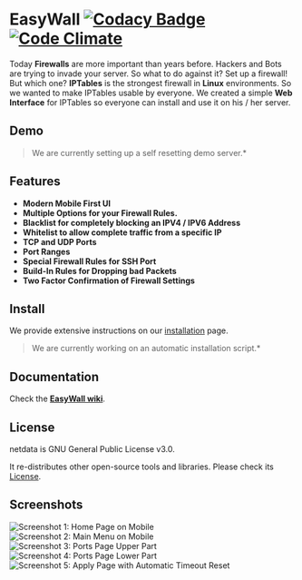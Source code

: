 # EasyWall [![Codacy Badge](https://api.codacy.com/project/badge/Grade/3e06b3dc52b34cca839c8848d799d251)](https://www.codacy.com/app/KingJP/EasyWall?utm_source=github.com&amp;utm_medium=referral&amp;utm_content=KingJP/EasyWall&amp;utm_campaign=Badge_Grade) [![Code Climate](https://codeclimate.com/github/KingJP/EasyWall/badges/gpa.svg)](https://codeclimate.com/github/KingJP/EasyWall)

Today **Firewalls** are more important than years before. Hackers and Bots are trying to invade your server. So what to do against it?
Set up a firewall! But which one? **IPTables** is the strongest firewall in **Linux** environments. So we wanted to make IPTables usable by everyone. We created a simple **Web Interface** for IPTables so everyone can install and use it on his / her server.

## Demo

> We are currently setting up a self resetting demo server.*

## Features

 - **Modern Mobile First UI**
 - **Multiple Options for your Firewall Rules.**
 - **Blacklist for completely blocking an IPV4 / IPV6 Address**
 - **Whitelist to allow complete traffic from a specific IP**
 - **TCP and UDP Ports**
 - **Port Ranges**
 - **Special Firewall Rules for SSH Port**
 - **Build-In Rules for Dropping bad Packets**
 - **Two Factor Confirmation of Firewall Settings**

## Install

We provide extensive instructions on our [installation](https://github.com/KingJP/EasyWall/blob/master/INSTALL.md) page.

> We are currently working on an automatic installation script.*

## Documentation

Check the **[EasyWall wiki](https://github.com/kingjp/easywall/wiki)**.

## License

netdata is GNU General Public License v3.0.

It re-distributes other open-source tools and libraries. Please check its [License](https://github.com/kingjp/easywall/blob/master/LICENSE.md).

## Screenshots

![Screenshot 1: Home Page on Mobile](http://i.imgur.com/vEneFWK.png)
![Screenshot 2: Main Menu on Mobile](http://i.imgur.com/zxCcPQW.png)
![Screenshot 3: Ports Page Upper Part](http://i.imgur.com/qYjxXNZ.png)
![Screenshot 4: Ports Page Lower Part](http://i.imgur.com/zdN0oRu.png)
![Screenshot 5: Apply Page with Automatic Timeout Reset](http://i.imgur.com/BaWMkZD.png)